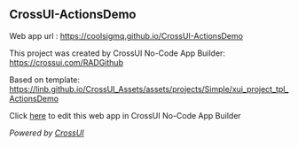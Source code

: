 ## CrossUI-ActionsDemo
Web app url : https://coolsigmq.github.io/CrossUI-ActionsDemo

This project was created by CrossUI No-Code App Builder: https://crossui.com/RADGithub

Based on template: https://linb.github.io/CrossUI_Assets/assets/projects/Simple/xui_project_tpl_ActionsDemo

Click [here](https://crossui.com/RADGithub/#!from=github&owner=coolsigmq&repo=CrossUI-ActionsDemo) to edit this web app in CrossUI No-Code App Builder

<i>Powered by [CrossUI](https://crossui.com)</i>
